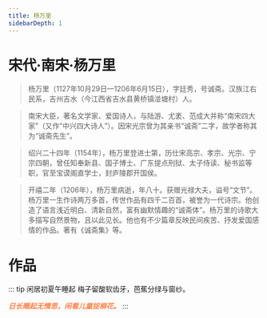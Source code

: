```yaml
---
title: 杨万里
sidebarDepth: 1
---
```


# 宋代·南宋·杨万里
> 杨万里（1127年10月29日—1206年6月15日），字廷秀，号诚斋。汉族江右民系，吉州吉水（今江西省吉水县黄桥镇湴塘村）人。

> 南宋大臣，著名文学家、爱国诗人，与陆游、尤袤、范成大并称“南宋四大家”（又作“中兴四大诗人”）。因宋光宗曾为其亲书“诚斋”二字，故学者称其为“诚斋先生”。

> 绍兴二十四年（1154年），杨万里登进士第，历仕宋高宗、孝宗、光宗、宁宗四朝，曾任知奉新县、国子博士、广东提点刑狱、太子侍读、秘书监等职，官至宝谟阁直学士，封庐陵郡开国侯。

> 开禧二年（1206年），杨万里病逝，年八十。获赠光禄大夫，谥号“文节”。杨万里一生作诗两万多首，传世作品有四千二百首，被誉为一代诗宗。他创造了语言浅近明白、清新自然，富有幽默情趣的“诚斋体”。杨万里的诗歌大多描写自然景物，且以此见长。他也有不少篇章反映民间疾苦、抒发爱国感情的作品。著有《诚斋集》等。

# 作品
::: tip 闲居初夏午睡起
梅子留酸软齿牙，芭蕉分绿与窗纱。

***<span style="color: #ff8247">日长睡起无情思，闲看儿童捉柳花。</span>***
:::